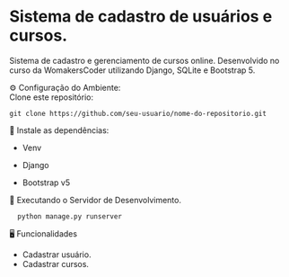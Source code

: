 # Sistema de cadastro de usuários e cursos.
Sistema de cadastro e gerenciamento de cursos online. Desenvolvido no curso da WomakersCoder utilizando Django, SQLite e Bootstrap 5.<br>

⚙️ Configuração do Ambiente:<br>
Clone este repositório:<br>
```
git clone https://github.com/seu-usuario/nome-do-repositorio.git
```
🔧 Instale as dependências:<br>
- Venv

- Django

- Bootstrap v5

 📌 Executando o Servidor de Desenvolvimento.<br>
```
  python manage.py runserver
```

🖥️ Funcionalidades
- Cadastrar usuário.
- Cadastrar cursos.


